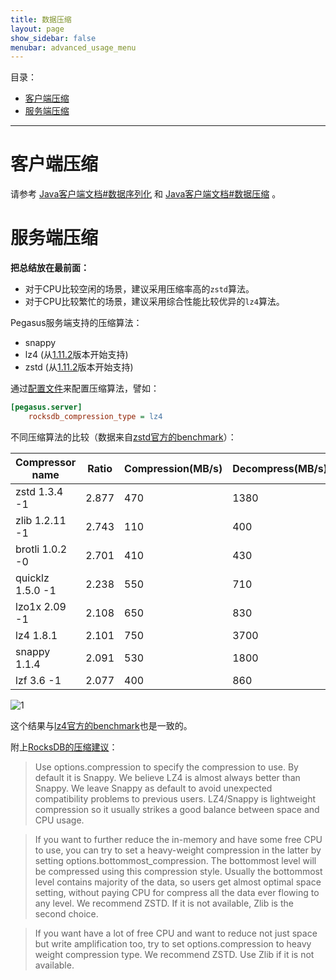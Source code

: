 ```yaml
---
title: 数据压缩
layout: page
show_sidebar: false
menubar: advanced_usage_menu
---
```


目录：
* [客户端压缩](#客户端压缩)
* [服务端压缩](#服务端压缩)
***

# 客户端压缩

请参考 [Java客户端文档#数据序列化](Java客户端文档#数据序列化) 和 [Java客户端文档#数据压缩](Java客户端文档#数据压缩) 。

# 服务端压缩

**把总结放在最前面：**
* 对于CPU比较空闲的场景，建议采用压缩率高的`zstd`算法。
* 对于CPU比较繁忙的场景，建议采用综合性能比较优异的`lz4`算法。

Pegasus服务端支持的压缩算法：
* snappy
* lz4 (从[1.11.2](https://github.com/XiaoMi/pegasus/releases/tag/v1.11.2)版本开始支持)
* zstd (从[1.11.2](https://github.com/XiaoMi/pegasus/releases/tag/v1.11.2)版本开始支持)

通过[配置文件](配置说明)来配置压缩算法，譬如：
```ini
[pegasus.server]
    rocksdb_compression_type = lz4
```

不同压缩算法的比较（数据来自[zstd官方的benchmark](https://facebook.github.io/zstd/)）：

Compressor name | Ratio | Compression(MB/s) | Decompress(MB/s)
-- | -- | -- | --
zstd 1.3.4 -1 | 2.877 | 470 | 1380
zlib 1.2.11 -1 | 2.743 | 110 | 400
brotli 1.0.2 -0 | 2.701 | 410 | 430
quicklz 1.5.0 -1 | 2.238 | 550 | 710
lzo1x 2.09 -1 | 2.108 | 650 | 830
lz4 1.8.1 | 2.101 | 750 | 3700
snappy 1.1.4 | 2.091 | 530 | 1800
lzf 3.6 -1 | 2.077 | 400 | 860

![1](https://user-images.githubusercontent.com/528445/49912828-60741480-fec6-11e8-8ff7-6b415e669067.png)

这个结果与[lz4官方的benchmark](https://github.com/lz4/lz4#benchmarks)也是一致的。

附上[RocksDB的压缩建议](https://github.com/facebook/rocksdb/wiki/Compression)：
> Use options.compression to specify the compression to use. By default it is Snappy. We believe LZ4 is almost always better than Snappy. We leave Snappy as default to avoid unexpected compatibility problems to previous users. LZ4/Snappy is lightweight compression so it usually strikes a good balance between space and CPU usage.

> If you want to further reduce the in-memory and have some free CPU to use, you can try to set a heavy-weight compression in the latter by setting options.bottommost_compression. The bottommost level will be compressed using this compression style. Usually the bottommost level contains majority of the data, so users get almost optimal space setting, without paying CPU for compress all the data ever flowing to any level. We recommend ZSTD. If it is not available, Zlib is the second choice.

> If you want have a lot of free CPU and want to reduce not just space but write amplification too, try to set options.compression to heavy weight compression type. We recommend ZSTD. Use Zlib if it is not available.

